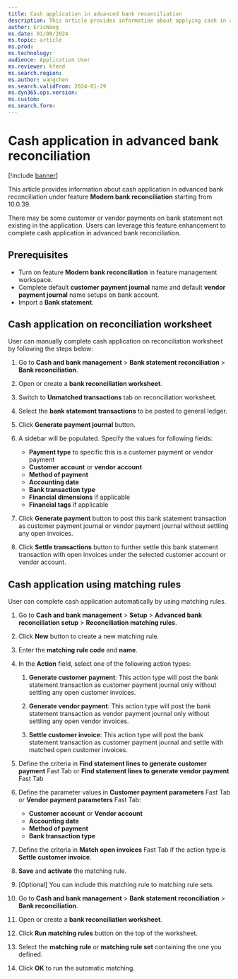 ```yaml
---
title: Cash application in advanced bank reconciliation
description: This article provides information about applying cash in advanced bank reconciliation.
author: EricWang
ms.date: 01/08/2024
ms.topic: article
ms.prod: 
ms.technology: 
audience: Application User
ms.reviewer: kfend
ms.search.region: 
ms.author: wangchen
ms.search.validFrom: 2024-01-29
ms.dyn365.ops.version: 
ms.custom: 
ms.search.form:  
---
```


# Cash application in advanced bank reconciliation 

[!include [banner](../../includes/banner.md)]

This article provides information about cash application in advanced bank reconciliation under feature **Modern bank reconciliation** starting from 10.0.39. 

There may be some customer or vendor payments on bank statement not existing in the application. Users can leverage this feature enhancement to complete cash application in advanced bank reconciliation.

## Prerequisites
-   Turn on feature **Modern bank reconciliation** in feature management workspace.
-   Complete default **customer payment journal** name and default **vendor payment journal** name setups on bank account.
-   Import a **Bank statement**.

## Cash application on reconciliation worksheet

User can manually complete cash application on reconciliation worksheet by following the steps below:

1. Go to **Cash and bank management** > **Bank statement reconciliation** > **Bank reconciliation**.
2. Open or create a **bank reconciliation worksheet**.
3. Switch to **Unmatched transactions** tab on reconciliation worksheet.
4. Select the **bank statement transactions** to be posted to general ledger.
5. Click **Generate payment journal** button.
6. A sidebar will be populated. Specify the values for following fields:
   - **Payment type** to specific this is a customer payment or vendor payment
   - **Customer account** or **vendor account**
   - **Method of payment**
   - **Accounting date**
   - **Bank transaction type**
   - **Financial dimensions** if applicable
   - **Financial tags** if applicable

7. Click **Generate payment** button to post this bank statement transaction as customer payment journal or vendor payment journal without settling any open invoices.

8. Click **Settle transactions** button to further settle this bank statement transaction with open invoices under the selected customer account or vendor account.

## Cash application using matching rules

User can complete cash application automatically by using matching rules.

1. Go to **Cash and bank management** > **Setup** > **Advanced bank reconciliation setup** > **Reconciliation matching rules**.
2. Click **New** button to create a new matching rule.
3. Enter the **matching rule code** and **name**.
4. In the **Action** field, select one of the following action types:
   1. **Generate customer payment**: This action type will post the bank statement transaction as customer payment journal only without settling any open customer invoices.

   2. **Generate vendor payment**: This action type will post the bank statement transaction as vendor payment journal only without settling any open vendor invoices.

   3. **Settle customer invoice**: This action type will post the bank statement transaction as customer payment journal and settle with matched open customer invoices.

5. Define the criteria in **Find statement lines to generate customer payment** Fast Tab or **Find statement lines to generate vendor payment** Fast Tab
6. Define the parameter values in **Customer payment parameters** Fast Tab or **Vendor payment parameters** Fast Tab:

   - **Customer account** or **Vendor account**
   - **Accounting date**
   - **Method of payment**
   - **Bank transaction type**
7. Define the criteria in **Match open invoices** Fast Tab if the action type is **Settle customer invoice**.
8. **Save** and **activate** the matching rule.
9. [Optional] You can include this matching rule to matching rule sets.
10. Go to **Cash and bank management** > **Bank statement reconciliation** > **Bank reconciliation**.
11. Open or create a **bank reconciliation worksheet**.
12. Click **Run matching rules** button on the top of the worksheet.
13. Select the **matching rule** or **matching rule set** containing the one you defined.
14. Click **OK** to run the automatic matching.
